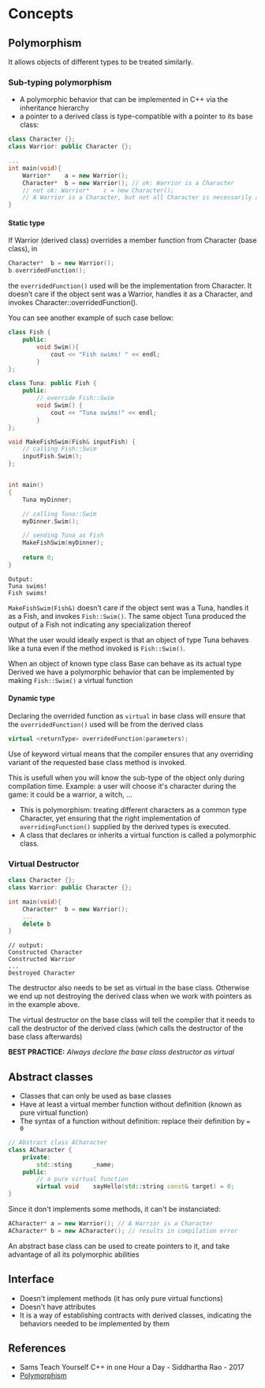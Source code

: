 # Concepts

## Polymorphism

It allows objects of different types to be treated similarly.


### Sub-typing polymorphism

- A polymorphic behavior that can be implemented in C++ via the inheritance hierarchy
- a pointer to a derived class is type-compatible with a pointer to its base class:

```c++
class Character {};
class Warrior: public Character {};

...
int main(void){
    Warrior*    a = new Warrior();
    Character*  b = new Warrior(); // ok: Warrior is a Character
    // not ok: Warrior*    c = new Character();
    // A Warrior is a Character, but not all Character is necessarily a Warrior
}
```

#### Static type
If Warrior (derived class) overrides a member function from Character (base class), in
```c++
Character*  b = new Warrior();
b.overridedFunction();
```
the `overridedFunction()` used will be the implementation from Character. It doesn’t care if the object sent was a Warrior, handles it as a Character, and invokes Character::overridedFunction().

You can see another example of such case bellow:

```c++
class Fish {
    public:
        void Swim(){
            cout << "Fish swims! " << endl;
        }
};

class Tuna: public Fish {
    public:
        // override Fish::Swim
        void Swim() {
            cout << "Tuna swims!" << endl;
        }
};

void MakeFishSwim(Fish& inputFish) {
    // calling Fish::Swim
    inputFish.Swim();
};


int main()
{
    Tuna myDinner;

    // calling Tuna::Swim
    myDinner.Swim();

    // sending Tuna as Fish
    MakeFishSwim(myDinner);
    
    return 0;
}
```

```
Output:
Tuna swims!
Fish swims!
```

`MakeFishSwim(Fish&)` doesn’t care if the object sent was a Tuna, handles it as a Fish, and invokes `Fish::Swim()`. The same object Tuna produced the output of a Fish not indicating any specialization thereof

What the user would ideally expect is that an object of type Tuna behaves like a tuna even if the method invoked is `Fish::Swim()`. 

When an object of known type class Base can behave as its actual type Derived we have a polymorphic behavior that can be implemented by making `Fish::Swim()` a virtual function

#### Dynamic type
Declaring the overrided function as `virtual` in base class will ensure that the `overridedFunction()` used will be from the derived class
```c++
virtual <returnType> overridedFunction(parameters);
```
Use of keyword virtual means that the compiler ensures that any overriding variant of the requested base class method is invoked.

This is usefull when you will know the sub-type of the object only during compilation time. Example: a user will choose it's character during the game: it could be a warrior, a witch, ...

- This is polymorphism: treating different characters as a common type Character, yet ensuring that the right implementation of `overridingFunction()` supplied by the derived types is executed.
- A class that declares or inherits a virtual function is called a polymorphic class.

### Virtual Destructor

```c++
class Character {};
class Warrior: public Character {};

int main(void){
    Character*  b = new Warrior();
    ...
    delete b
}
```
```
// output:
Constructed Character
Constructed Warrior
...
Destroyed Character
```
The destructor also needs to be set as virtual in the base class. Otherwise we end up not destroying the derived class when we work with pointers as in the example above. 

The virtual destructor on the base class will tell the compiler that it needs to call the destructor of the derived class (which calls the destructor of the base class afterwards)

**BEST PRACTICE:** *Always declare the base class destructor as virtual*

## Abstract classes

- Classes that can only be used as base classes
- Have at least a virtual member function without definition (known as pure virtual function)
- The syntax of a function without definition: replace their definition by `= 0`

```c++
// Abstract class ACharacter
class ACharacter {
    private:
        std::sting      _name;
    public:
        // a pure virtual function
        virtual void    sayHello(std::string const& target) = 0;
}
```

Since it don't implements some methods, it can't be instanciated:

```c++
ACharacter* a = new Warrior(); // A Warrior is a Character
ACharacter* b = new ACharacter(); // results in compilation error
```

An abstract base class can be used to create pointers to it, and take advantage of all its polymorphic abilities

## Interface
- Doesn't implement methods (it has only pure virtual functions)
- Doesn't have attributes
- It is a way of establishing contracts with derived classes, indicating the behaviors needed to be implemented by them

## References
- Sams Teach Yourself C++ in one Hour a Day - Siddhartha Rao - 2017
- [Polymorphism](https://legacy.cplusplus.com/doc/tutorial/polymorphism/)
